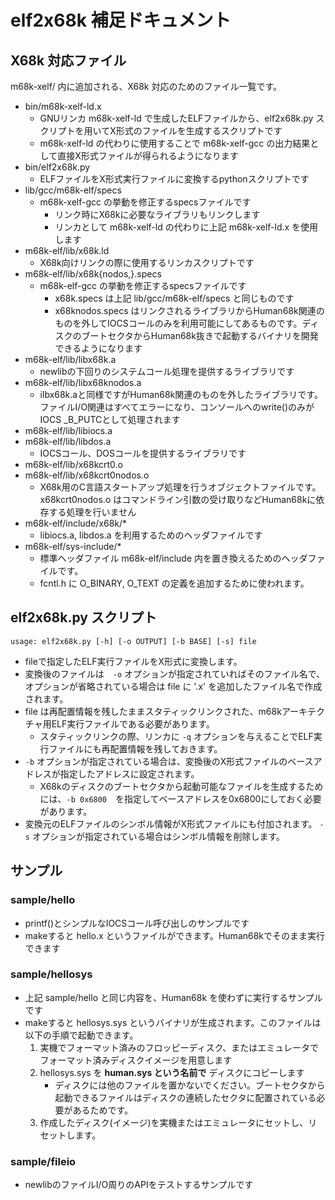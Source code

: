# elf2x68k 補足ドキュメント

## X68k 対応ファイル

m68k-xelf/ 内に追加される、X68k 対応のためのファイル一覧です。

* bin/m68k-xelf-ld.x
  * GNUリンカ m68k-xelf-ld で生成したELFファイルから、elf2x68k.py スクリプトを用いてX形式のファイルを生成するスクリプトです
  * m68k-xelf-ld の代わりに使用することで m68k-xelf-gcc の出力結果として直接X形式ファイルが得られるようになります
* bin/elf2x68k.py
  * ELFファイルをX形式実行ファイルに変換するpythonスクリプトです
* lib/gcc/m68k-elf/specs
  * m68k-xelf-gcc の挙動を修正するspecsファイルです
    * リンク時にX68kに必要なライブラリもリンクします
    * リンカとして m68k-xelf-ld の代わりに上記 m68k-xelf-ld.x を使用します
* m68k-elf/lib/x68k.ld
  * X68k向けリンクの際に使用するリンカスクリプトです
* m68k-elf/lib/x68k{nodos,}.specs
  * m68k-elf-gcc の挙動を修正するspecsファイルです
    * x68k.specs は上記 lib/gcc/m68k-elf/specs と同じものです
    * x68knodos.specs はリンクされるライブラリからHuman68k関連のものを外してIOCSコールのみを利用可能にしてあるものです。ディスクのブートセクタからHuman68k抜きで起動するバイナリを開発できるようになります
* m68k-elf/lib/libx68k.a
  * newlibの下回りのシステムコール処理を提供するライブラリです
* m68k-elf/lib/libx68knodos.a
  * ilbx68k.aと同様ですがHuman68k関連のものを外したライブラリです。ファイルI/O関連はすべてエラーになり、コンソールへのwrite()のみがIOCS _B_PUTCとして処理されます
* m68k-elf/lib/libiocs.a
* m68k-elf/lib/libdos.a
  * IOCSコール、DOSコールを提供するライブラリです
* m68k-elf/lib/x68kcrt0.o
* m68k-elf/lib/x68kcrt0nodos.o
  * X68k用のC言語スタートアップ処理を行うオブジェクトファイルです。x68kcrt0nodos.o はコマンドライン引数の受け取りなどHuman68kに依存する処理を行いません
* m68k-elf/include/x68k/*
  * libiocs.a, libdos.a を利用するためのヘッダファイルです
* m68k-elf/sys-include/*
  * 標準ヘッダファイル m68k-elf/include 内を置き換えるためのヘッダファイルです。
  * fcntl.h に O_BINARY, O_TEXT の定義を追加するために使われます。

## elf2x68k.py スクリプト

```
usage: elf2x68k.py [-h] [-o OUTPUT] [-b BASE] [-s] file
```

* fileで指定したELF実行ファイルをX形式に変換します。
* 変換後のファイルは　`-o` オプションが指定されていればそのファイル名で、オプションが省略されている場合は file に '.x' を追加したファイル名で作成されます。
* file は再配置情報を残したままスタティックリンクされた、m68kアーキテクチャ用ELF実行ファイルである必要があります。
  * スタティックリンクの際、リンカに `-q` オプションを与えることでELF実行ファイルにも再配置情報を残しておきます。
* `-b` オプションが指定されている場合は、変換後のX形式ファイルのベースアドレスが指定したアドレスに設定されます。
  * X68kのディスクのブートセクタから起動可能なファイルを生成するためには、`-b 0x6800`　を指定してベースアドレスを0x6800にしておく必要があります。
* 変換元のELFファイルのシンボル情報がX形式ファイルにも付加されます。 `-s` オプションが指定されている場合はシンボル情報を削除します。

## サンプル

### sample/hello

* printf()とシンプルなIOCSコール呼び出しのサンプルです
* makeすると hello.x というファイルができます。Human68kでそのまま実行できます

### sample/hellosys

* 上記 sample/hello と同じ内容を、Human68k を使わずに実行するサンプルです
* makeすると hellosys.sys というバイナリが生成されます。このファイルは以下の手順で起動できます。
  1. 実機でフォーマット済みのフロッピーディスク、またはエミュレータでフォーマット済みディスクイメージを用意します
  2. hellosys.sys を **human.sys という名前で** ディスクにコピーします
      * ディスクには他のファイルを置かないでください。ブートセクタから起動できるファイルはディスクの連続したセクタに配置されている必要があるためです。
  3. 作成したディスク(イメージ)を実機またはエミュレータにセットし、リセットします。


### sample/fileio

* newlibのファイルI/O周りのAPIをテストするサンプルです
